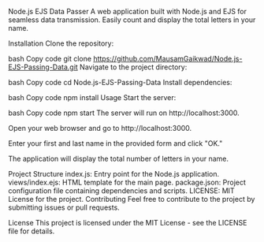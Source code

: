 Node.js EJS Data Passer
A web application built with Node.js and EJS for seamless data transmission. Easily count and display the total letters in your name.

Installation
Clone the repository:

bash
Copy code
git clone https://github.com/MausamGaikwad/Node.js-EJS-Passing-Data.git
Navigate to the project directory:

bash
Copy code
cd Node.js-EJS-Passing-Data
Install dependencies:

bash
Copy code
npm install
Usage
Start the server:

bash
Copy code
npm start
The server will run on http://localhost:3000.

Open your web browser and go to http://localhost:3000.

Enter your first and last name in the provided form and click "OK."

The application will display the total number of letters in your name.

Project Structure
index.js: Entry point for the Node.js application.
views/index.ejs: HTML template for the main page.
package.json: Project configuration file containing dependencies and scripts.
LICENSE: MIT License for the project.
Contributing
Feel free to contribute to the project by submitting issues or pull requests.

License
This project is licensed under the MIT License - see the LICENSE file for details.
